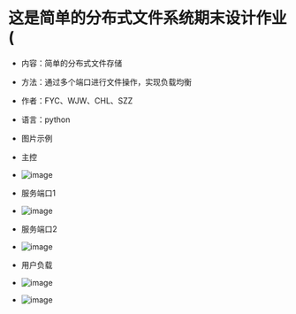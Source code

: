 # 这是简单的分布式文件系统期末设计作业(

- 内容：简单的分布式文件存储
- 方法：通过多个端口进行文件操作，实现负载均衡
- 作者：FYC、WJW、CHL、SZZ

- 语言：python

- 图片示例
- 主控
- ![image](https://github.com/user-attachments/assets/bafd7489-0e88-4546-916e-c90b051d5337)

- 服务端口1
- ![image](https://github.com/user-attachments/assets/b1ff2e8e-da7c-4674-8362-e263fe1d7a97)

- 服务端口2
- ![image](https://github.com/user-attachments/assets/c963e864-c8b0-4fde-bfe6-e3e54627ced2)

- 用户负载
- ![image](https://github.com/user-attachments/assets/0307c98b-edac-46b6-a1a3-8c636cc5770a)
- ![image](https://github.com/user-attachments/assets/fafee4fc-68f5-4583-af1c-4de8524dc1e0)

